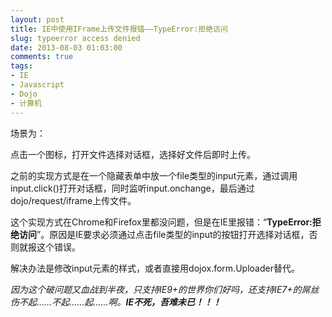 ```yaml
---
layout: post
title: IE中使用IFrame上传文件报错——TypeError:拒绝访问
slug: typeerror access denied
date: 2013-08-03 01:03:00
comments: true
tags:
- IE
- Javascript
- Dojo
- 计算机
---
```

场景为：

点击一个图标，打开文件选择对话框，选择好文件后即时上传。

之前的实现方式是在一个隐藏表单中放一个file类型的input元素，通过调用input.click()打开对话框，同时监听input.onchange，最后通过dojo/request/iframe上传文件。

这个实现方式在Chrome和Firefox里都没问题，但是在IE里报错：“**TypeError:拒绝访问**”。原因是IE要求必须通过点击file类型的input的按钮打开选择对话框，否则就报这个错误。

解决办法是修改input元素的样式，或者直接用dojox.form.Uploader替代。

_因为这个破问题又血战到半夜，只支持IE9+的世界你们好吗，还支持IE7+的屌丝伤不起……不起……起……啊。**IE不死，吾难未已！！！**_
